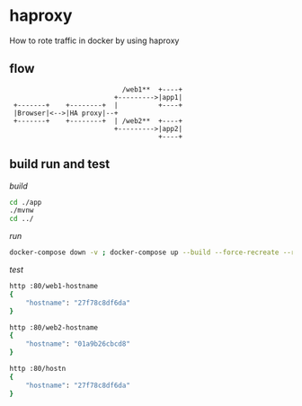 # haproxy
How to rote traffic in docker by using haproxy

## flow

```
                            /web1**  +----+
                          +--------->|app1|
 +-------+    +--------+  |          +----+
 |Browser|<-->|HA proxy|--+
 +-------+    +--------+  | /web2**  +----+
                          +--------->|app2|
                                     +----+
```

## build run and test

_build_

```bash
cd ./app
./mvnw
cd ../
```

_run_

```bash
docker-compose down -v ; docker-compose up --build --force-recreate --remove-orphans
```

_test_

```bash
http :80/web1-hostname
{
    "hostname": "27f78c8df6da"
}

http :80/web2-hostname
{
    "hostname": "01a9b26cbcd8"
}

http :80/hostn
{
    "hostname": "27f78c8df6da"
}
```
